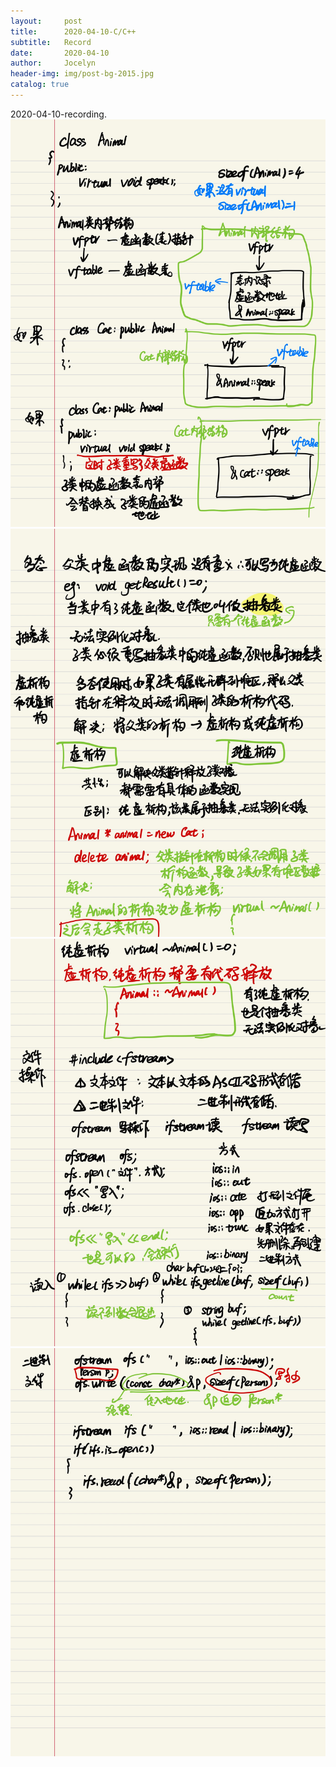 ```yaml
---
layout:     post
title:      2020-04-10-C/C++
subtitle:   Record
date:       2020-04-10
author:     Jocelyn
header-img: img/post-bg-2015.jpg
catalog: true
---
```



2020-04-10-recording.
![avatar](2020-04-10-2.jpg)
![avatar](2020-04-10-3.jpg)
![avatar](2020-04-10-4.jpg)
![avatar](2020-04-10-5.jpg)
